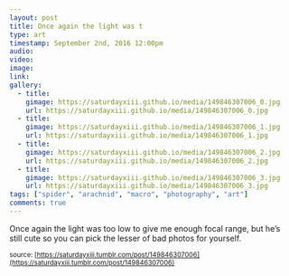 ```yaml
---
layout: post
title: Once again the light was t
type: art
timestamp: September 2nd, 2016 12:00pm
audio: 
video: 
image: 
link: 
gallery:
  - title: 
    gimage: https://saturdayxiii.github.io/media/149846307006_0.jpg
    url: https://saturdayxiii.github.io/media/149846307006_0.jpg
  - title: 
    gimage: https://saturdayxiii.github.io/media/149846307006_1.jpg
    url: https://saturdayxiii.github.io/media/149846307006_1.jpg
  - title: 
    gimage: https://saturdayxiii.github.io/media/149846307006_2.jpg
    url: https://saturdayxiii.github.io/media/149846307006_2.jpg
  - title: 
    gimage: https://saturdayxiii.github.io/media/149846307006_3.jpg
    url: https://saturdayxiii.github.io/media/149846307006_3.jpg
tags: ["spider", "arachnid", "macro", "photography", "art"]
comments: true
---
```


         
Once again the light was too low to give me enough focal range, but he’s still cute so you can pick the lesser of bad photos for yourself.
 
  
<small>source: [https://saturdayxiii.tumblr.com/post/149846307006](https://saturdayxiii.tumblr.com/post/149846307006)</small>